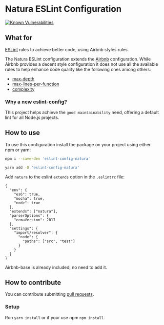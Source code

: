 # Natura ESLint Configuration
[![Known Vulnerabilities](https://snyk.io/test/github/natura-cosmeticos/eslint-config-natura/badge.svg)](https://snyk.io/test/github/natura-cosmeticos/eslint-config-natura)

## What for

[ESLint](https://eslint.org/) rules to achieve better code, using Airbnb styles rules.

The Natura ESLint configuration extends the
[Airbnb](https://github.com/airbnb/javascript) configuration. While Airbnb
provides a decent style configuration it does not use all the available rules to
help enhance code quality like the following ones among others:

- [max-depth](https://eslint.org/docs/rules/max-depth)
- [max-lines-per-function](https://eslint.org/docs/rules/max-lines-per-function)
- [complexity](https://eslint.org/docs/rules/complexity)

### Why a new eslint-config?

This project helps achieve the `good maintainability` need, offering a default lint for all Node.js projects.

## How to use

To use this configuration install the package on your project using either npm or yarn:

```bash
npm i --save-dev 'eslint-config-natura'

yarn add -D 'eslint-config-natura'
```

Add `natura` to the eslint `extends` option in the `.eslintrc` file:

```
{
  "env": {
    "es6": true,
    "mocha": true,
    "node": true
  },
  "extends": ["natura"],
  "parserOptions": {
    "ecmaVersion": 2017
  },
  "settings": {
    "import/resolver": {
      "node": {
        "paths": ["src", "test"]
      }
    }
  }
}
```

Airbnb-base is already included, no need to add it.

## How to contribute

You can contribute submitting [pull requests](https://github.com/natura-cosmeticos/eslint-config-natura/pulls).

### Setup

Run `yarn install` or if your use npm `npm install`.
